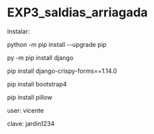 # EXP3_saldias_arriagada
Instalar:

python -m pip install --upgrade pip

py -m pip install django 

pip install django-crispy-forms==1.14.0

pip install bootstrap4

pip install pillow

user:
vicente

clave:
jardin1234
